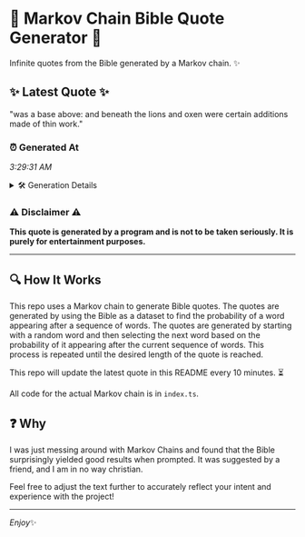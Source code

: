 # 📖 Markov Chain Bible Quote Generator 📖

Infinite quotes from the Bible generated by a Markov chain. ✨

## ✨ Latest Quote ✨
"was a base above: and beneath the lions and oxen were certain additions made of thin work."

### ⏰ Generated At
*3:29:31 AM*

<details>
    <summary>🛠️ Generation Details</summary>
    <p>
        <strong>🌱 Seed:</strong> was<br>
        <strong>🔄 Iterations:</strong> 16<br>
        <strong>📜 Context History:</strong><br>[ was ]: a<br>[ was, a ]: base<br>[ was, a, base ]: above:<br>[ was, a, base, above: ]: and<br>[ was, a, base, above:, and ]: beneath<br>[ was, a, base, above:, and, beneath ]: the<br>[ a, base, above:, and, beneath, the ]: lions<br>[ base, above:, and, beneath, the, lions ]: and<br>[ above:, and, beneath, the, lions, and ]: oxen<br>[ and, beneath, the, lions, and, oxen ]: were<br>[ beneath, the, lions, and, oxen, were ]: certain<br>[ the, lions, and, oxen, were, certain ]: additions<br>[ lions, and, oxen, were, certain, additions ]: made<br>[ and, oxen, were, certain, additions, made ]: of<br>[ oxen, were, certain, additions, made, of ]: thin<br>[ were, certain, additions, made, of, thin ]: work.<br>
    </p>
</details>

### ⚠️ Disclaimer ⚠️
**This quote is generated by a program and is not to be taken seriously. It is purely for entertainment purposes.**

---

## 🔍 How It Works

This repo uses a Markov chain to generate Bible quotes. The quotes are generated by using the Bible as a dataset to find the probability of a word appearing after a sequence of words. The quotes are generated by starting with a random word and then selecting the next word based on the probability of it appearing after the current sequence of words. This process is repeated until the desired length of the quote is reached.

This repo will update the latest quote in this README every 10 minutes. ⏳

All code for the actual Markov chain is in `index.ts`.

## ❓ Why

I was just messing around with Markov Chains and found that the Bible surprisingly yielded good results when prompted. 
It was suggested by a friend, and I am in no way christian.

Feel free to adjust the text further to accurately reflect your intent and experience with the project!

---

*Enjoy*✨
